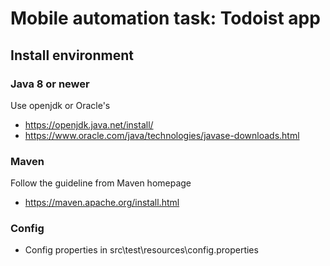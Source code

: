 # Mobile automation task: Todoist app

## Install environment

### Java 8 or newer
Use openjdk or Oracle's
- https://openjdk.java.net/install/
- https://www.oracle.com/java/technologies/javase-downloads.html

### Maven
Follow the guideline from Maven homepage
- https://maven.apache.org/install.html

### Config
- Config properties in src\test\resources\config.properties